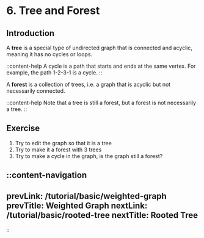 # 6. Tree and Forest

## Introduction

A **tree** is a special type of undirected graph that is connected and acyclic, meaning it has no cycles or loops.

::content-help
A cycle is a path that starts and ends at the same vertex. For example, the path 1-2-3-1 is a cycle.
::

A **forest** is a collection of trees, i.e. a graph that is acyclic but not necessarily connected.

::content-help
Note that a tree is still a forest, but a forest is not necessarily a tree.
::

## Exercise

1. Try to edit the graph so that it is a tree
2. Try to make it a forest with 3 trees
3. Try to make a cycle in the graph, is the graph still a forest?

::content-navigation
---
prevLink: /tutorial/basic/weighted-graph
prevTitle: Weighted Graph
nextLink: /tutorial/basic/rooted-tree
nextTitle: Rooted Tree
---
::
